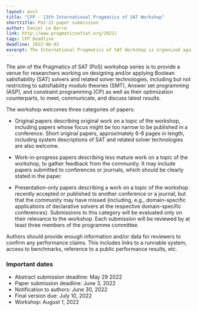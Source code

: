 ```yaml
---
layout: post
title: "CFP - 13th International Pragmatics of SAT Workshop"
shorttitle: PoS'22 paper submission
author: Daniel Le Berre
link: http://www.pragmaticsofsat.org/2022/
tags: CFP Deadline
deadline: 2022-06-03
excerpt: The International Pragmatics of SAT Workshop is organized again this year, as a joint event with SAT'22@FLoC. Due to the collision with SAT competition deadlines, the abstract and paper submission deadlines and authors notification date have been extended.
---
```


The aim of the Pragmatics of SAT (PoS) workshop series is to provide a venue for researchers working on designing and/or applying Boolean satisfiability (SAT) solvers and related solver technologies, including but not restricting to satisfiability modulo theories (SMT), Answer set programming (ASP), and constraint programming (CP) as well as their optimization counterparts, to meet, communicate, and discuss latest results.

The workshop welcomes three categories of papers:

- Original papers describing original work on a topic of the workshop, including papers whose focus might be too narrow to be published in a conference. Short original papers, approximately 6-8 pages in length, including system descriptions of SAT and related solver technologies are also welcome.

- Work-in-progress papers describing less mature work on a topic of the workshop, to gather feedback from the community. It may include papers submitted to conferences or journals, which should be clearly stated in the paper.

- Presentation-only papers describing a work on a topic of the workshop recently accepted or published to another conference or a journal, but that the community may have missed (including, e.g., domain-specific applications of declarative solvers at the respective domain-specific conferences). Submissions to this category will be evaluated only on their relevance to the workshop.
Each submission will be reviewed by at least three members of the programme committee.

Authors should provide enough information and/or data for reviewers to confirm any performance claims. This includes links to a runnable system, access to benchmarks, reference to a public performance results, etc.

### Important dates

- Abstract submission deadline: May 29 2022 
- Paper submission deadline: June 3, 2022
- Notification to authors: June 30, 2022
- Final version due: July 10, 2022
- Workshop: August 1, 2022